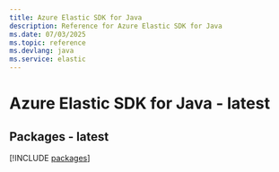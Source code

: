 ```yaml
---
title: Azure Elastic SDK for Java
description: Reference for Azure Elastic SDK for Java
ms.date: 07/03/2025
ms.topic: reference
ms.devlang: java
ms.service: elastic
---
```

# Azure Elastic SDK for Java - latest
## Packages - latest
[!INCLUDE [packages](elastic-index.md)]